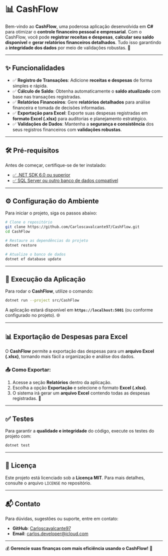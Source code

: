 # 📊 CashFlow

Bem-vindo ao **CashFlow**, uma poderosa aplicação desenvolvida em **C#** para otimizar o **controle financeiro pessoal e empresarial**. Com o CashFlow, você pode **registrar receitas e despesas**, **calcular seu saldo disponível** e **gerar relatórios financeiros detalhados**. Tudo isso garantindo a **integridade dos dados** por meio de validações robustas. 🚀

---

## ✨ Funcionalidades

- ✅ **Registro de Transações**: Adicione **receitas e despesas** de forma simples e rápida.
- ✅ **Cálculo de Saldo**: Obtenha automaticamente o **saldo atualizado** com base nas transações registradas.
- ✅ **Relatórios Financeiros**: Gere **relatórios detalhados** para análise financeira e tomada de decisões informadas.
- ✅ **Exportação para Excel**: Exporte suas despesas registradas em **formato Excel (.xlsx)** para auditorias e planejamento estratégico.
- ✅ **Validações de Dados**: Mantenha a **segurança e consistência** dos seus registros financeiros com **validações robustas**.

---

## 🛠️ Pré-requisitos

Antes de começar, certifique-se de ter instalado:

- [✅ .NET SDK 6.0 ou superior](https://dotnet.microsoft.com/download)
- [✅ SQL Server ou outro banco de dados compatível](https://www.microsoft.com/sql-server)

---

## ⚙️ Configuração do Ambiente

Para iniciar o projeto, siga os passos abaixo:

```sh
# Clone o repositório
git clone https://github.com/Carloscavalcante97/CashFlow.git
cd CashFlow

# Restaure as dependências do projeto
dotnet restore

# Atualize o banco de dados
dotnet ef database update
```

---

## 🚀 Execução da Aplicação

Para rodar o **CashFlow**, utilize o comando:

```sh
dotnet run --project src/CashFlow
```

A aplicação estará disponível em **`https://localhost:5001`** (ou conforme configurado no projeto). 🌐

---

## 📊 Exportação de Despesas para Excel

O **CashFlow** permite a exportação das despesas para um **arquivo Excel (.xlsx)**, tornando mais fácil a organização e análise dos dados.

### 📤 Como Exportar:

1. Acesse a seção **Relatórios** dentro da aplicação.
2. Escolha a opção **Exportação** e selecione o formato **Excel (.xlsx)**.
3. O sistema irá gerar um **arquivo Excel** contendo todas as despesas registradas. 🎯

---

## ✅ Testes

Para garantir a **qualidade e integridade** do código, execute os testes do projeto com:

```sh
dotnet test
```

---

## 📜 Licença

Este projeto está licenciado sob a **Licença MIT**. Para mais detalhes, consulte o arquivo `LICENSE` no repositório.

---

## 📬 Contato

Para dúvidas, sugestões ou suporte, entre em contato:

- **GitHub**: [Carloscavalcante97](https://github.com/Carloscavalcante97)
- **Email**: [carlos.developer@icloud.com](mailto:carlos.developer@icloud.com)

---

💰 **Gerencie suas finanças com mais eficiência usando o CashFlow!** 🚀
